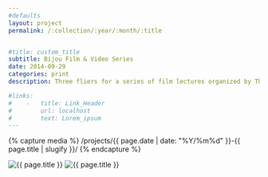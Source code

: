 ```yaml
---
#defaults
layout: project
permalink: /:collection/:year/:month/:title


#title: custom_title
subtitle: Bijou Film & Video Series
date: 2014-09-29
categories: print
description: Three fliers for a series of film lectures organized by The Collective, a CalArts black arts organization. The events featured a talented and diverse set of filmmakers: Kahlil Joseph, Abderrahmane Sissako, and Kwesi Wade Johnson.

#links:
#    -   title: Link_Header
#        url: localhost
#        text: Lorem_ipsum
---
```


<!-- set project media path -->
{% capture media %}
    /projects/{{ page.date | date: "%Y/%m%d" }}-{{ page.title | slugify }}/
{% endcapture %}
<!-- end -->

<!-- media -->
<img class="span8" src="{{media|strip}}collective-1.jpg" alt="{{ page.title }}">
<img class="span8" src="{{media|strip}}collective-2up.jpg" alt="{{ page.title }}">
